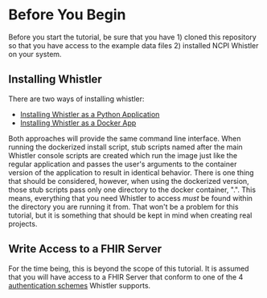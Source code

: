 # Before You Begin
Before you start the tutorial, be sure that you have 1) cloned this repository so that you have access to the example data files 2) installed NCPI Whistler on your system. 

## Installing Whistler
There are two ways of installing whistler: 
* [Installing Whistler as a Python Application](https://nih-ncpi.github.io/ncpi-whistler/#/whistle?id=whistle-installation)
* [Installing Whistler as a Docker App](https://github.com/NIH-NCPI/dockerized-whistle)

Both approaches will provide the same command line interface. When running the dockerized install script, stub scripts named after the main Whistler console scripts are created which run the image just like the regular application and passes the user's arguments to the container version of the application to result in identical behavior. There is one thing that should be considered, however, when using the dockerized version, those stub scripts pass only one directory to the docker container, ".". This means, everything that you need Whistler to access *must* be found within the directory you are running it from. That won't be a problem for this tutorial, but it is something that should be kept in mind when creating real projects. 

## Write Access to a FHIR Server
For the time being, this is beyond the scope of this tutorial. It is assumed that you will have access to a FHIR Server that conform to one of the 4 [authentication schemes](https://nih-ncpi.github.io/ncpi-whistler/#/ref/fhir_hosts?id=auth-types) Whistler supports.
